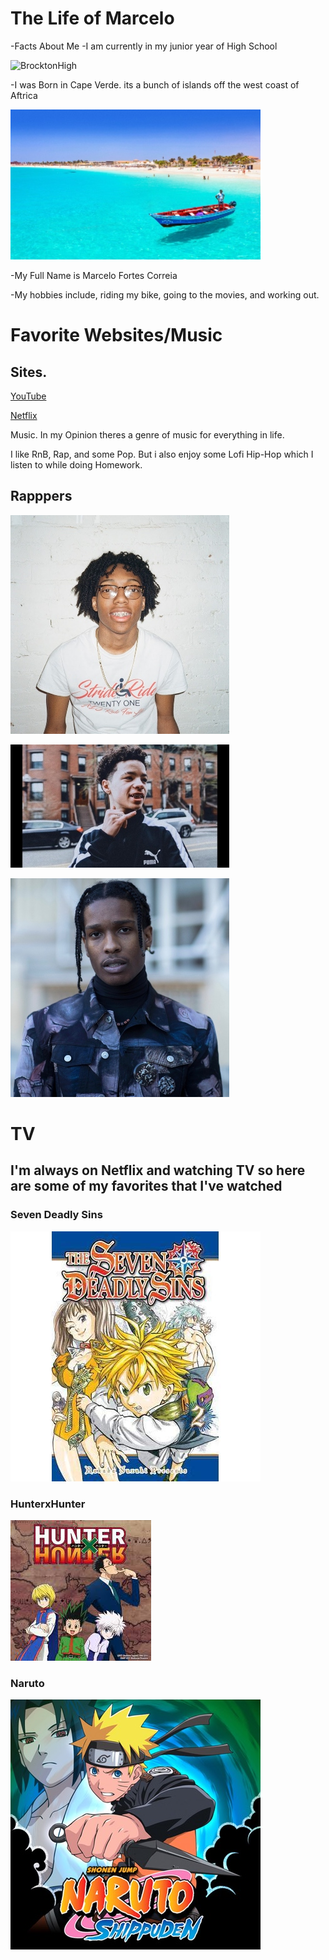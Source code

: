 # The Life of Marcelo 

-Facts About Me
  -I am currently in my junior year of High School
  
![BrocktonHigh](https://pbs.twimg.com/profile_images/1062458652475514881/MdnzGMXB_400x400.jpg)
  
  
  -I was Born in Cape Verde. its a bunch of islands off the west coast of Aftrica

![Image of Cape Verde](./cv2.jpg)

  -My Full Name is Marcelo Fortes Correia
  
  -My hobbies include, riding my bike, going to the movies, and working out.

# Favorite Websites/Music
## Sites.

[YouTube](http://youtube.com)

[Netflix](https://netflix.com)

Music. In my Opinion theres a genre of music for everything in life.

I like RnB, Rap, and some Pop. But i also enjoy some Lofi Hip-Hop which I listen to while doing Homework.

## Rapppers

![Lil Tecca](./liltecca400.jpg)

![lil Mosey](/mosey350.jpg)

![Asap](./BeFunky-photo.jpg)

# TV

## I'm always on Netflix and watching TV so here are some of my favorites that I've watched
### Seven Deadly Sins
![7deadly](./7deadly.jpg)
### HunterxHunter
![Naruto](./hunter.jfif)

### Naruto
![Hunter](./naruto.jpg)


